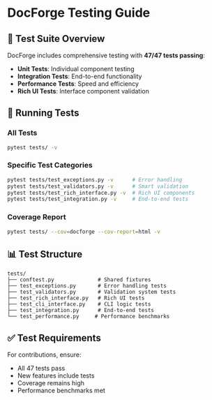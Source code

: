 # DocForge Testing Guide

## 🧪 Test Suite Overview

DocForge includes comprehensive testing with **47/47 tests passing**:

- **Unit Tests**: Individual component testing
- **Integration Tests**: End-to-end functionality  
- **Performance Tests**: Speed and efficiency
- **Rich UI Tests**: Interface component validation

## 🚀 Running Tests

### All Tests
```bash
pytest tests/ -v
```

### Specific Test Categories
```bash
pytest tests/test_exceptions.py -v      # Error handling
pytest tests/test_validators.py -v      # Smart validation
pytest tests/test_rich_interface.py -v  # Rich UI components
pytest tests/test_integration.py -v     # End-to-end tests
```

### Coverage Report
```bash
pytest tests/ --cov=docforge --cov-report=html -v
```

## 📊 Test Structure

```
tests/
├── conftest.py              # Shared fixtures
├── test_exceptions.py       # Error handling tests
├── test_validators.py       # Validation system tests  
├── test_rich_interface.py   # Rich UI tests
├── test_cli_interface.py    # CLI logic tests
├── test_integration.py      # End-to-end tests
└── test_performance.py     # Performance benchmarks
```

## ✅ Test Requirements

For contributions, ensure:
- All 47 tests pass
- New features include tests
- Coverage remains high
- Performance benchmarks met
```
